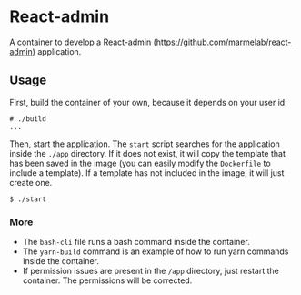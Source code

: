 # React-admin

A container to develop a React-admin (https://github.com/marmelab/react-admin) application.

## Usage

First, build the container of your own, because it depends on your user id:

```
# ./build
...
```

Then, start the application. The `start` script searches for the application inside the `./app` directory. If it does not exist, it will copy the template that has been saved in the image (you can easily modify the `Dockerfile` to include a template). If a template has not included in the image, it will just create one.

```
$ ./start

```
### More

* The `bash-cli` file runs a bash command inside the container.
* The `yarn-build` command is an example of how to run yarn commands inside the container.
* If permission issues are present in the `/app` directory, just restart the container. The permissions will be corrected.
